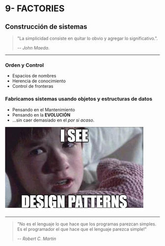 # 9- FACTORIES

## Construcción de sistemas

> "La simplicidad consiste en quitar lo obvio y agregar lo significativo.".
>
> -- _John Maeda_.

---

### Orden y Control

* Espacios de nombres
* Herencia de conocimiento
* Control de fronteras

### Fabricamos sistemas usando objetos y estructuras de datos

* Pensando en el Mantenimiento
* Pensando en la **EVOLUCIÓN**
* ...sin caer demasiado en el _por si acaso_.

![A veces veo patrones de diseño](./isee.jpg)

---

> "No es el lenguaje lo que hace que los programas parezcan simples. Es el programador el que hace que el lenguaje parezca simple!"
>
> -- _Robert C. Martin_
